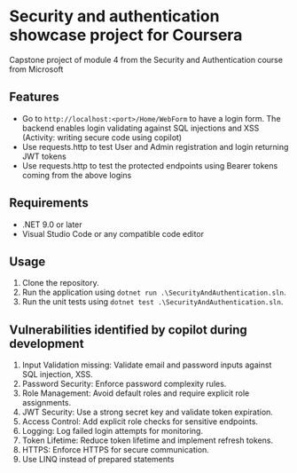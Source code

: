 # Security and authentication showcase project for Coursera
Capstone project of module 4 from the Security and Authentication course from Microsoft

## Features
- Go to  `http://localhost:<port>/Home/WebForm` to have a login form. The backend enables login validating against SQL injections and XSS (Activity: writing secure code using copilot)
- Use requests.http to test User and Admin registration and login returning JWT tokens
- Use requests.http to test the protected endpoints using Bearer tokens coming from the above logins

## Requirements
- .NET 9.0 or later
- Visual Studio Code or any compatible code editor

## Usage
1. Clone the repository.
2. Run the application using `dotnet run .\SecurityAndAuthentication.sln`.
3. Run the unit tests using `dotnet test .\SecurityAndAuthentication.sln`.

## Vulnerabilities identified by copilot during development
1. Input Validation missing: Validate email and password inputs against  SQL injection, XSS.
2. Password Security: Enforce password complexity rules.
3. Role Management: Avoid default roles and require explicit role assignments.
4. JWT Security: Use a strong secret key and validate token expiration.
5. Access Control: Add explicit role checks for sensitive endpoints.
7. Logging: Log failed login attempts for monitoring.
8. Token Lifetime: Reduce token lifetime and implement refresh tokens.
9. HTTPS: Enforce HTTPS for secure communication.
10. Use LINQ instead of prepared statements
